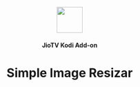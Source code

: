 <h2 align="center">
  <br>
  <img src="resources/root_icon.ico" height="60" width="60">
  
  </h2>
  <h4 align="center">JioTV Kodi Add-on </h4>
<h1 align="center">Simple Image Resizar<h1>
